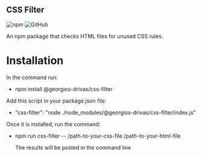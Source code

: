 ## CSS Filter

![npm](https://img.shields.io/npm/dy/%40georgios-drivas%2Fcss-filter) ![GitHub](https://img.shields.io/npm/l/%40georgios-drivas%2Fcss-filter)

An npm package that checks HTML files for unused CSS rules.

# Installation

In the command run:

- npm install @georgios-drivas/css-filter

Add this script in your package.json file:

- "css-filter": "node ./node_modules/@georgios-drivas/css-filter/index.js"

Once it is installed, run the command:

- npm run css-filter -- /path-to-your-css-file /path-to-your-html-file

  The results will be posted in the command line
